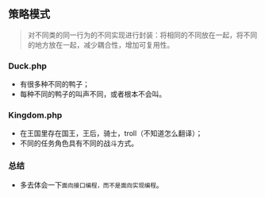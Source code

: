 ## 策略模式
> 对不同类的同一行为的不同实现进行封装：将相同的不同放在一起，将不同的地方放在一起，减少耦合性，增加可复用性。

### Duck.php
* 有很多种不同的鸭子；
* 每种不同的鸭子的叫声不同，或者根本不会叫。

### Kingdom.php
* 在王国里存在国王，王后，骑士，troll（不知道怎么翻译）；
* 不同的任务角色具有不同的战斗方式。


### 总结
* 多去体会一下`面向接口编程，而不是面向实现编程`。